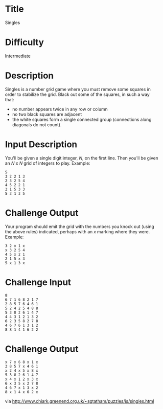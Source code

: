 # Title

Singles

# Difficulty

Intermediate

# Description

Singles is a number grid game where you must remove some squares in order to stabilize the grid. Black out some of the squares, in such a way that:

* no number appears twice in any row or column
* no two black squares are adjacent
* the white squares form a single connected group (connections along diagonals do not count).

# Input Description

You'll be given a single digit integer, *N*, on the first line. Then you'll be given an *N* x *N* grid of integers to play. Example:

    5
    3 2 2 1 3
    2 3 2 5 4
    4 5 2 2 1
    2 1 5 3 3
    5 3 1 3 5

# Challenge Output

Your program should emit the grid with the numbers you knock out (using the above rules) indicated, perhaps with an *x* marking where they were. Example:

    3 2 x 1 x
    x 3 2 5 4
    4 5 x 2 1
    2 1 5 x 3
    5 x 1 3 x

# Challenge Input

    8
    6 7 1 6 8 2 1 7
    2 8 5 7 6 4 6 1
    5 2 4 2 5 4 8 8
    5 3 8 2 6 1 4 7
    4 4 3 1 2 1 3 2
    6 2 3 5 8 2 7 8
    4 6 7 6 1 3 1 2
    8 8 1 4 1 6 2 2 

# Challenge Output 

    x 7 x 6 8 x 1 x
    2 8 5 7 x 4 6 1
    x 2 4 x 5 x 8 x
    5 3 8 2 6 1 4 7
    x 4 x 1 2 x 3 x
    6 x 3 5 x 2 7 8
    4 6 7 x 1 3 x 2
    8 x 1 4 x 6 2 x 
    
via http://www.chiark.greenend.org.uk/~sgtatham/puzzles/js/singles.html
